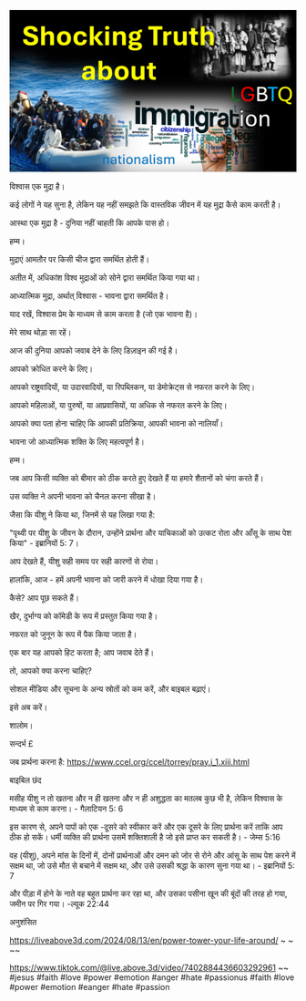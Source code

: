 ![Video cover image](./cover.jpg)

विश्वास एक मुद्रा है।

कई लोगों ने यह सुना है, लेकिन यह नहीं समझते कि वास्तविक जीवन में यह मुद्रा कैसे काम करती है।

आस्था एक मुद्रा है - दुनिया नहीं चाहती कि आपके पास हो।

हम्म।

मुद्राएं आमतौर पर किसी चीज द्वारा समर्थित होती हैं।

अतीत में, अधिकांश विश्व मुद्राओं को सोने द्वारा समर्थित किया गया था।

आध्यात्मिक मुद्रा, अर्थात् विश्वास - भावना द्वारा समर्थित है।

याद रखें, विश्वास प्रेम के माध्यम से काम करता है (जो एक भावना है)।

मेरे साथ थोड़ा सा रहें।

आज की दुनिया आपको जवाब देने के लिए डिज़ाइन की गई है।

आपको क्रोधित करने के लिए।

आपको राष्ट्रवादियों, या उदारवादियों, या रिपब्लिकन, या डेमोक्रेट्स से नफरत करने के लिए।

आपको महिलाओं, या पुरुषों, या आप्रवासियों, या अधिक से नफरत करने के लिए।

आपको क्या पता होना चाहिए कि आपकी प्रतिक्रिया, आपकी भावना को नालियाँ।

भावना जो आध्यात्मिक शक्ति के लिए महत्वपूर्ण है।

हम्म।

जब आप किसी व्यक्ति को बीमार को ठीक करते हुए देखते हैं या हमारे शैतानों को चंगा करते हैं।

उस व्यक्ति ने अपनी भावना को चैनल करना सीखा है।

जैसा कि यीशु ने किया था, जिनमें से यह लिखा गया है:

"पृथ्वी पर यीशु के जीवन के दौरान, उन्होंने प्रार्थना और याचिकाओं को उत्कट रोता और आँसू के साथ पेश किया" - इब्रानियों 5: 7।

आप देखते हैं, यीशु सही समय पर सही कारणों से रोया।

हालांकि, आज - हमें अपनी भावना को जारी करने में धोखा दिया गया है।

कैसे? आप पूछ सकते हैं।

खैर, दुर्भाग्य को कॉमेडी के रूप में प्रस्तुत किया गया है।

नफरत को जुनून के रूप में पैक किया जाता है।

एक बार यह आपको हिट करता है; आप जवाब देते हैं।

तो, आपको क्या करना चाहिए?

सोशल मीडिया और सूचना के अन्य स्रोतों को कम करें, और बाइबल बढ़ाएं।

इसे अब करें।

शालोम।

सन्दर्भ £

जब प्रार्थना करना है: https://www.ccel.org/ccel/torrey/pray.i_1.xiii.html

बाइबिल छंद

मसीह यीशु न तो खतना और न ही खतना और न ही अशुद्धता का मतलब कुछ भी है, लेकिन विश्वास के माध्यम से काम करना। - गैलाटियन 5: 6

इस कारण से, अपने पापों को एक -दूसरे को स्वीकार करें और एक दूसरे के लिए प्रार्थना करें ताकि आप ठीक हो सकें। धर्मी व्यक्ति की प्रार्थना उसमें शक्तिशाली है जो इसे प्राप्त कर सकती है। - जेम्स 5:16

वह (यीशु), अपने मांस के दिनों में, दोनों प्रार्थनाओं और दमन को जोर से रोने और आंसू के साथ पेश करने में सक्षम था, जो उसे मौत से बचाने में सक्षम था, और उसे उसकी श्रद्धा के कारण सुना गया था। - इब्रानियों 5: 7

और पीड़ा में होने के नाते वह बहुत प्रार्थना कर रहा था, और उसका पसीना खून की बूंदों की तरह हो गया, जमीन पर गिर गया। -ल्यूक 22:44

अनुशंसित

https://liveabove3d.com/2024/08/13/en/power-tower-your-life-around/ ~ ~ ~~

https://www.tiktok.com/@live.above.3d/video/7402884436603292961 ~~ #jesus #faith #love #power #emotion #anger #hate #passionus #faith #love #power #emotion #eanger #hate #passion